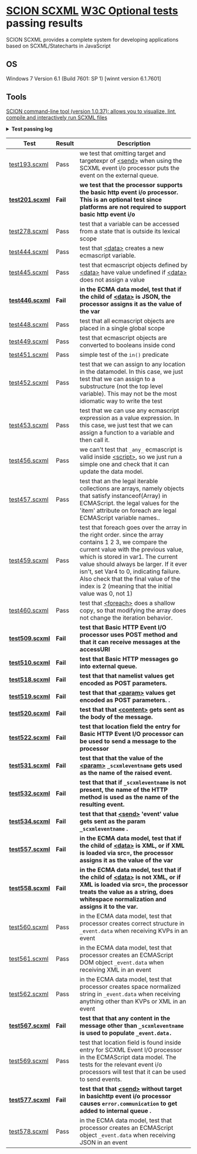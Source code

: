# [SCION SCXML](https://gitlab.com/scion-scxml) [W3C Optional tests](https://www.w3.org/Voice/2013/scxml-irp/) passing results
SCION SCXML provides a complete system for developing applications based on SCXML/Statecharts in JavaScript

## OS
Windows 7 Version 6.1 (Build 7601: SP 1) [winnt version 6.1.7601]

## Tools
[SCION command-line tool (version 1.0.37): allows you to visualize, lint, compile and
interactively run SCXML files](https://gitlab.com/scion-scxml/cli)

<details><summary><b>Test passing log</b></summary>
<p>
  
```
Starting test193.scxml...
scxml.scion property is now deprecated. Use property scxml.core instead (or scion.core in the browser)

exiting state $generated-initial-0

transitioning from $generated-initial-0 to $generated-scxml-0

entering state $generated-scxml-0
entering state s0

exiting state s0
transitioning from s0 to s1
entering state s1
exiting state s1

transitioning from s1 to pass

entering state pass
Outcome pass

Test [test193.scxml] passed!
Starting test201.scxml...
scxml.scion property is now deprecated. Use property scxml.core instead (or scion.core in the browser)

exiting state $generated-initial-0

transitioning from $generated-initial-0 to $generated-scxml-0

entering state $generated-scxml-0
entering state s0
ERROR:{"name":"error.execution","data":{"tagname":"send","line":6,"column":7,"reason":"Cannot read property 'location' of undefined"},"type":"platform"}
exiting state s0
transitioning from s0 to fail
entering state fail
Outcome fail

Test [test201.scxml] failed!
Starting test278.scxml...
scxml.scion property is now deprecated. Use property scxml.core instead (or scion.core in the browser)

exiting state $generated-initial-0

transitioning from $generated-initial-0 to $generated-scxml-0

entering state $generated-scxml-0
entering state s0
exiting state s0
transitioning from s0 to pass
entering state pass
Outcome pass

Test [test278.scxml] passed!
Starting test444.scxml...
scxml.scion property is now deprecated. Use property scxml.core instead (or scion.core in the browser)

exiting state $generated-initial-0

transitioning from $generated-initial-0 to $generated-scxml-0

entering state $generated-scxml-0
entering state s0
exiting state s0
transitioning from s0 to pass
entering state pass
Outcome pass

Test [test444.scxml] passed!
Starting test445.scxml...
scxml.scion property is now deprecated. Use property scxml.core instead (or scion.core in the browser)

exiting state $generated-initial-0

transitioning from $generated-initial-0 to $generated-scxml-0

entering state $generated-scxml-0
entering state s0
exiting state s0
transitioning from s0 to pass
entering state pass
Outcome pass

Test [test445.scxml] passed!
Starting test446.scxml...
scxml.scion property is now deprecated. Use property scxml.core instead (or scion.core in the browser)

exiting state $generated-initial-0

transitioning from $generated-initial-0 to $generated-scxml-0

entering state $generated-scxml-0
ERROR:{"name":"error.execution","data":{"tagname":"script","line":6,"column":5,"reason":"Error downloading document \"g:/GitHub/SCXML-tutorial/Tests/ecma/W3C/Optional/Auto/test446.txt\", Unrecognized protocol"},"type":"platform"}
entering state s0
ERROR:{"name":"error.execution","data":{"tagname":"undefined","line":9,"column":22,"reason":"var1 is not defined"},"type":"platform"}
exiting state s0
transitioning from s0 to fail
entering state fail
Outcome fail

Test [test446.scxml] failed!
Starting test448.scxml...
scxml.scion property is now deprecated. Use property scxml.core instead (or scion.core in the browser)

exiting state $generated-initial-0

transitioning from $generated-initial-0 to $generated-scxml-0

entering state $generated-scxml-0
entering state s0
entering state s01
exiting state s01
exiting state s0
transitioning from s0 to s1
entering state s1
entering state s01p
entering state s01p1
entering state s01p2
exiting state s01p2
exiting state s01p1
exiting state s01p
exiting state s1
transitioning from s01p1 to pass
entering state pass
Outcome pass

Test [test448.scxml] passed!
Starting test449.scxml...
scxml.scion property is now deprecated. Use property scxml.core instead (or scion.core in the browser)

exiting state $generated-initial-0

transitioning from $generated-initial-0 to $generated-scxml-0

entering state $generated-scxml-0
entering state s0
exiting state s0
transitioning from s0 to pass
entering state pass
Outcome pass

Test [test449.scxml] passed!
Starting test451.scxml...
scxml.scion property is now deprecated. Use property scxml.core instead (or scion.core in the browser)

exiting state $generated-initial-0

transitioning from $generated-initial-0 to $generated-scxml-0

entering state $generated-scxml-0
entering state p
entering state s0
entering state s1
exiting state s1
exiting state s0
exiting state p
transitioning from s0 to pass
entering state pass
Outcome pass

Test [test451.scxml] passed!
Starting test452.scxml...
scxml.scion property is now deprecated. Use property scxml.core instead (or scion.core in the browser)

exiting state $generated-initial-0

transitioning from $generated-initial-0 to $generated-scxml-0

entering state $generated-scxml-0
entering state s0
exiting state s0
transitioning from s0 to pass
entering state pass
Outcome pass

Test [test452.scxml] passed!
Starting test453.scxml...
scxml.scion property is now deprecated. Use property scxml.core instead (or scion.core in the browser)

exiting state $generated-initial-0

transitioning from $generated-initial-0 to $generated-scxml-0

entering state $generated-scxml-0
entering state s0
exiting state s0
transitioning from s0 to pass
entering state pass
Outcome pass

Test [test453.scxml] passed!
Starting test456.scxml...
scxml.scion property is now deprecated. Use property scxml.core instead (or scion.core in the browser)

exiting state $generated-initial-0

transitioning from $generated-initial-0 to $generated-scxml-0

entering state $generated-scxml-0
entering state s0
exiting state s0
transitioning from s0 to pass
entering state pass
Outcome pass

Test [test456.scxml] passed!
Starting test457.scxml...
scxml.scion property is now deprecated. Use property scxml.core instead (or scion.core in the browser)

exiting state $generated-initial-0

transitioning from $generated-initial-0 to $generated-scxml-0

entering state $generated-scxml-0
entering state s0
ERROR:{"name":"error.execution","data":{"tagname":"foreach","line":15,"column":7,"reason":"Variable Var4 does not contain a legal array value"},"type":"platform"}
exiting state s0
transitioning from s0 to s1
entering state s1
ERROR:{"name":"error.execution","data":{"tagname":"script","line":26,"column":7,"reason":"Illegal identifier: 'continue'"},"type":"platform"}
exiting state s1
transitioning from s1 to s2
entering state s2
exiting state s2
transitioning from s2 to s3
entering state s3

exiting state s3
transitioning from s3 to pass
entering state pass
Outcome pass

Test [test457.scxml] passed!
Starting test459.scxml...
scxml.scion property is now deprecated. Use property scxml.core instead (or scion.core in the browser)

exiting state $generated-initial-0

transitioning from $generated-initial-0 to $generated-scxml-0

entering state $generated-scxml-0
entering state s0
exiting state s0
transitioning from s0 to pass
entering state pass
Outcome pass

Test [test459.scxml] passed!
Starting test460.scxml...
scxml.scion property is now deprecated. Use property scxml.core instead (or scion.core in the browser)

exiting state $generated-initial-0

transitioning from $generated-initial-0 to $generated-scxml-0

entering state $generated-scxml-0
entering state s0
exiting state s0
transitioning from s0 to pass
entering state pass
Outcome pass

Test [test460.scxml] passed!
Starting test509.scxml...
scxml.scion property is now deprecated. Use property scxml.core instead (or scion.core in the browser)

exiting state $generated-initial-0

transitioning from $generated-initial-0 to $generated-scxml-0

entering state $generated-scxml-0
entering state s0
ERROR:{"name":"error.execution","data":{"tagname":"send","line":7,"column":7,"reason":"Cannot read property 'location' of undefined"},"type":"platform"}
exiting state s0
transitioning from s0 to fail

entering state fail
Outcome fail

Test [test509.scxml] failed!
Starting test510.scxml...
scxml.scion property is now deprecated. Use property scxml.core instead (or scion.core in the browser)

exiting state $generated-initial-0

transitioning from $generated-initial-0 to $generated-scxml-0

entering state $generated-scxml-0
entering state s0
ERROR:{"name":"error.execution","data":{"tagname":"send","line":6,"column":7,"reason":"Cannot read property 'location' of undefined"},"type":"platform"}
exiting state s0
transitioning from s0 to fail
entering state fail
Outcome fail

Test [test510.scxml] failed!
Starting test518.scxml...
scxml.scion property is now deprecated. Use property scxml.core instead (or scion.core in the browser)

exiting state $generated-initial-0

transitioning from $generated-initial-0 to $generated-scxml-0

entering state $generated-scxml-0
entering state s0
ERROR:{"name":"error.execution","data":{"tagname":"send","line":9,"column":7,"reason":"Cannot read property 'location' of undefined"},"type":"platform"}
exiting state s0
transitioning from s0 to fail
entering state fail

Outcome fail

Test [test518.scxml] failed!
Starting test519.scxml...
scxml.scion property is now deprecated. Use property scxml.core instead (or scion.core in the browser)

exiting state $generated-initial-0

transitioning from $generated-initial-0 to $generated-scxml-0

entering state $generated-scxml-0
entering state s0
ERROR:{"name":"error.execution","data":{"tagname":"send","line":6,"column":7,"reason":"Cannot read property 'location' of undefined"},"type":"platform"}
exiting state s0
transitioning from s0 to fail
entering state fail
Outcome fail

Test [test519.scxml] failed!
Starting test520.scxml...
scxml.scion property is now deprecated. Use property scxml.core instead (or scion.core in the browser)

exiting state $generated-initial-0

transitioning from $generated-initial-0 to $generated-scxml-0

entering state $generated-scxml-0
entering state s0
ERROR:{"name":"error.execution","data":{"tagname":"send","line":6,"column":7,"reason":"Cannot read property 'location' of undefined"},"type":"platform"}
exiting state s0

transitioning from s0 to fail
entering state fail
Outcome fail

Test [test520.scxml] failed!
Starting test522.scxml...
scxml.scion property is now deprecated. Use property scxml.core instead (or scion.core in the browser)

exiting state $generated-initial-0

transitioning from $generated-initial-0 to $generated-scxml-0

entering state $generated-scxml-0
entering state s0
ERROR:{"name":"error.execution","data":{"tagname":"send","line":7,"column":7,"reason":"Cannot read property 'location' of undefined"},"type":"platform"}

exiting state s0
transitioning from s0 to fail
entering state fail
Outcome fail

Test [test522.scxml] failed!
Starting test531.scxml...
scxml.scion property is now deprecated. Use property scxml.core instead (or scion.core in the browser)

exiting state $generated-initial-0

transitioning from $generated-initial-0 to $generated-scxml-0

entering state $generated-scxml-0
entering state s0
ERROR:{"name":"error.execution","data":{"tagname":"send","line":7,"column":7,"reason":"Cannot read property 'location' of undefined"},"type":"platform"}
exiting state s0
transitioning from s0 to fail

entering state fail
Outcome fail

Test [test531.scxml] failed!
Starting test532.scxml...
scxml.scion property is now deprecated. Use property scxml.core instead (or scion.core in the browser)

exiting state $generated-initial-0

transitioning from $generated-initial-0 to $generated-scxml-0

entering state $generated-scxml-0
entering state s0
ERROR:{"name":"error.execution","data":{"tagname":"send","line":7,"column":7,"reason":"Cannot read property 'location' of undefined"},"type":"platform"}
exiting state s0
transitioning from s0 to fail
entering state fail

Outcome fail

Test [test532.scxml] failed!
Starting test534.scxml...
scxml.scion property is now deprecated. Use property scxml.core instead (or scion.core in the browser)

exiting state $generated-initial-0

transitioning from $generated-initial-0 to $generated-scxml-0

entering state $generated-scxml-0
entering state s0
ERROR:{"name":"error.execution","data":{"tagname":"send","line":6,"column":7,"reason":"Cannot read property 'location' of undefined"},"type":"platform"}
exiting state s0
transitioning from s0 to fail
entering state fail

Outcome fail

Test [test534.scxml] failed!
Starting test557.scxml...
scxml.scion property is now deprecated. Use property scxml.core instead (or scion.core in the browser)

exiting state $generated-initial-0

transitioning from $generated-initial-0 to $generated-scxml-0

entering state $generated-scxml-0
ERROR:{"name":"error.execution","data":{"tagname":"script","line":10,"column":3,"reason":"Error downloading document \"g:/GitHub/SCXML-tutorial/Tests/ecma/W3C/Optional/Auto/test557.txt\", Unrecognized protocol"},"type":"platform"}
entering state s0
ERROR:{"name":"error.execution","data":{"tagname":"undefined","line":13,"column":20,"reason":"var1 is not defined"},"type":"platform"}
exiting state s0
transitioning from s0 to fail
entering state fail
Outcome fail

Test [test557.scxml] failed!
Starting test558.scxml...
scxml.scion property is now deprecated. Use property scxml.core instead (or scion.core in the browser)

exiting state $generated-initial-0

transitioning from $generated-initial-0 to $generated-scxml-0

entering state $generated-scxml-0
ERROR:{"name":"error.execution","data":{"tagname":"script","line":9,"column":3,"reason":"Error downloading document \"g:/GitHub/SCXML-tutorial/Tests/ecma/W3C/Optional/Auto/test558.txt\", Unrecognized protocol"},"type":"platform"}
entering state s0
ERROR:{"name":"error.execution","data":{"tagname":"undefined","line":12,"column":20,"reason":"var1 is not defined"},"type":"platform"}
exiting state s0
transitioning from s0 to fail
entering state fail
Outcome fail

Test [test558.scxml] failed!
Starting test560.scxml...
scxml.scion property is now deprecated. Use property scxml.core instead (or scion.core in the browser)

exiting state $generated-initial-0

transitioning from $generated-initial-0 to $generated-scxml-0

entering state $generated-scxml-0
entering state s0

exiting state s0
transitioning from s0 to pass
entering state pass
Outcome pass

Test [test560.scxml] passed!
Starting test561.scxml...
scxml.scion property is now deprecated. Use property scxml.core instead (or scion.core in the browser)

exiting state $generated-initial-0

transitioning from $generated-initial-0 to $generated-scxml-0

entering state $generated-scxml-0
entering state s0

exiting state s0

transitioning from s0 to pass
entering state pass
Outcome pass

Test [test561.scxml] passed!
Starting test562.scxml...
scxml.scion property is now deprecated. Use property scxml.core instead (or scion.core in the browser)

exiting state $generated-initial-0

transitioning from $generated-initial-0 to $generated-scxml-0

entering state $generated-scxml-0
entering state s0

exiting state s0
transitioning from s0 to pass
entering state pass
Outcome pass

Test [test562.scxml] passed!
Starting test567.scxml...
scxml.scion property is now deprecated. Use property scxml.core instead (or scion.core in the browser)

exiting state $generated-initial-0

transitioning from $generated-initial-0 to $generated-scxml-0

entering state $generated-scxml-0
entering state s0
ERROR:{"name":"error.execution","data":{"tagname":"send","line":12,"column":7,"reason":"Cannot read property 'location' of undefined"},"type":"platform"}
exiting state s0

transitioning from s0 to fail
entering state fail
Outcome fail

Test [test567.scxml] failed!
Starting test569.scxml...
scxml.scion property is now deprecated. Use property scxml.core instead (or scion.core in the browser)

exiting state $generated-initial-0

transitioning from $generated-initial-0 to $generated-scxml-0

entering state $generated-scxml-0
entering state s0
exiting state s0
transitioning from s0 to pass
entering state pass
Outcome pass

Test [test569.scxml] passed!
Starting test577.scxml...
scxml.scion property is now deprecated. Use property scxml.core instead (or scion.core in the browser)

exiting state $generated-initial-0

transitioning from $generated-initial-0 to $generated-scxml-0

entering state $generated-scxml-0
entering state s0
ERROR:{"name":"error.execution","data":"Unsupported event processor type","type":"platform"}
exiting state s0
transitioning from s0 to fail
entering state fail
Outcome fail

Test [test577.scxml] failed!
Starting test578.scxml...
scxml.scion property is now deprecated. Use property scxml.core instead (or scion.core in the browser)

exiting state $generated-initial-0

transitioning from $generated-initial-0 to $generated-scxml-0

entering state $generated-scxml-0
entering state s0

exiting state s0
transitioning from s0 to pass
entering state pass
Outcome pass

Test [test578.scxml] passed!
Elapsed: 00:00:18.897
All 33 tests were completed!
Passed: 18
Manual or restricted: 0
Timeout: 0
Failed: 15
Total Failed: 15
```

</p></details>

| Test | Result | Description |
|---|---|---|
| [test193.scxml](test193.scxml) | Pass | we test that omitting target and targetexpr of [\<send\>](../../../../../Doc/send.md) when using the SCXML event i/o processor puts the event on the external queue. |
| **[test201.scxml](test201.scxml)** | **Fail** | **we test that the processor supports the basic http event i/o processor. This is an optional test since platforms are not required to support basic http event i/o** |
| [test278.scxml](test278.scxml) | Pass | test that a variable can be accessed from a state that is outside its lexical scope |
| [test444.scxml](test444.scxml) | Pass | test that [\<data\>](../../../../../Doc/datamodel.md#data) creates a new ecmascript variable. |
| [test445.scxml](test445.scxml) | Pass | test that ecmascript objects defined by [\<data\>](../../../../../Doc/datamodel.md#data) have value undefined if [\<data\>](../../../../../Doc/datamodel.md#data) does not assign a value |
| **[test446.scxml](test446.scxml)** | **Fail** | **in the ECMA data model, test that if the child of [\<data\>](../../../../../Doc/datamodel.md#data) is JSON, the processor assigns it as the value of the var** |
| [test448.scxml](test448.scxml) | Pass | test that all ecmascript objects are placed in a single global scope |
| [test449.scxml](test449.scxml) | Pass | test that ecmascript objects are converted to booleans inside cond |
| [test451.scxml](test451.scxml) | Pass | simple test of the `in()` predicate |
| [test452.scxml](test452.scxml) | Pass | test that we can assign to any location in the datamodel. In this case, we just test that we can assign to a substructure (not the top level variable). This may not be the most idiomatic way to write the test |
| [test453.scxml](test453.scxml) | Pass | test that we can use any ecmascript expression as a value expression. In this case, we just test that we can assign a function to a variable and then call it. |
| [test456.scxml](test456.scxml) | Pass | we can't test that `_any_` ecmascript is valid inside [\<script\>](../../../../../Doc/script.md), so we just run a simple one and check that it can update the data model. |
| [test457.scxml](test457.scxml) | Pass | test that an the legal iterable collections are arrays, namely objects that satisfy instanceof(Array) in ECMAScript. the legal values for the 'item' attribute on foreach are legal ECMAScript variable names.. |
| [test459.scxml](test459.scxml) | Pass | test that foreach goes over the array in the right order. since the array contains 1 2 3, we compare the current value with the previous value, which is stored in var1. The current value should always be larger. If it ever isn't, set Var4 to 0, indicating failure. Also check that the final value of the index is 2 (meaning that the initial value was 0, not 1) |
| [test460.scxml](test460.scxml) | Pass | test that [\<foreach\>](../../../../../Doc/foreach.md) does a shallow copy, so that modifying the array does not change the iteration behavior. |
| **[test509.scxml](test509.scxml)** | **Fail** | **test that Basic HTTP Event I/O processor uses POST method and that it can receive messages at the accessURI** |
| **[test510.scxml](test510.scxml)** | **Fail** | **test that Basic HTTP messages go into external queue.** |
| **[test518.scxml](test518.scxml)** | **Fail** | **test that that namelist values get encoded as POST parameters.** |
| **[test519.scxml](test519.scxml)** | **Fail** | **test that that [\<param\>](../../../../../Doc/param.md) values get encoded as POST parameters. .** |
| **[test520.scxml](test520.scxml)** | **Fail** | **test that that [\<content\>](../../../../../Doc/content.md) gets sent as the body of the message.** |
| **[test522.scxml](test522.scxml)** | **Fail** | **test that location field the entry for Basic HTTP Event I/O processor can be used to send a message to the processor** |
| **[test531.scxml](test531.scxml)** | **Fail** | **test that that the value of the [\<param\>](../../../../../Doc/param.md) `_scxmleventname` gets used as the name of the raised event.** |
| **[test532.scxml](test532.scxml)** | **Fail** | **test that that if `_scxmleventname` is not present, the name of the HTTP method is used as the name of the resulting event.** |
| **[test534.scxml](test534.scxml)** | **Fail** | **test that that [\<send\>](../../../../../Doc/send.md) 'event' value gets sent as the param `_scxmleventname` .** |
| **[test557.scxml](test557.scxml)** | **Fail** | **in the ECMA data model, test that if the child of [\<data\>](../../../../../Doc/datamodel.md#data) is XML, or if XML is loaded via src=, the processor assigns it as the value of the var** |
| **[test558.scxml](test558.scxml)** | **Fail** | **in the ECMA data model, test that if the child of [\<data\>](../../../../../Doc/datamodel.md#data) is not XML, or if XML is loaded via src=, the processor treats the value as a string, does whitespace normalization and assigns it to the var.** |
| [test560.scxml](test560.scxml) | Pass | in the ECMA data model, test that processor creates correct structure in `_event.data` when receiving KVPs in an event |
| [test561.scxml](test561.scxml) | Pass | in the ECMA data model, test that processor creates an ECMAScript DOM object `_event.data` when receiving XML in an event |
| [test562.scxml](test562.scxml) | Pass | in the ECMA data model, test that processor creates space normalized string in `_event.data` when receiving anything other than KVPs or XML in an event |
| **[test567.scxml](test567.scxml)** | **Fail** | **test that that any content in the message other than `_scxmleventname` is used to populate `_event.data.`** |
| [test569.scxml](test569.scxml) | Pass | test that location field is found inside entry for SCXML Event I/O processor in the ECMAScript data model. The tests for the relevant event i/o processors will test that it can be used to send events. |
| **[test577.scxml](test577.scxml)** | **Fail** | **test that that [\<send\>](../../../../../Doc/send.md) without target in basichttp event i/o processor causes `error.communication` to get added to internal queue .** |
| [test578.scxml](test578.scxml) | Pass | in the ECMA data model, test that processor creates an ECMAScript object `_event.data` when receiving JSON in an event |
